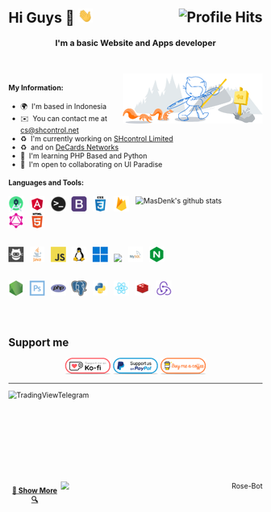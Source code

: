<h1 align="left">Hi Guys 👋 <img src="https://github.com/masdenk/masdenk/blob/master/assets/Hi.gif" width="29px"><img align="right" alt="Profile Hits" src="https://komarev.com/ghpvc/?username=masdenk&label=Views&style=flat&color=red"></h1>
<h3 align="center">I'm a basic Website and Apps developer</h3><br><br>
<img width="55%" align="right" alt="Github" src="https://raw.githubusercontent.com/masdenk/masdenk/master/assets/git-header.svg" />
<h4 align="left">My Information:</h4>

  - 🌍  I'm based in Indonesia
  - ✉️  You can contact me at [cs@shcontrol.net](mailto:cs@shcontrol.net)
  - ♻️  I'm currently working on [SHcontrol Limited](https://shcontrol.net/)
  - ♻️  and on [DeCards Networks](https://decards.net/)
  - 🧠  I'm learning PHP Based and Python
  - 🤝  I'm open to collaborating on UI Paradise

<h4 align="left">Languages and Tools:</h4>
<p>
  <a href="https://github.com/MasDenk/">
    <img width="50%" align="right" alt="MasDenk's github stats" src="https://github-readme-stats.vercel.app/api?username=masdenk&show_icons=true&theme=radical&hide_border=true&cache_seconds=120&locale=en" />
  </a>
  <code><a href="https://www.android.com/"><img height="30" src="https://raw.githubusercontent.com/github/explore/ad60129d8fdfead3eb0e7ac3f25746e24b2bd0c8/topics/android-studio/android-studio.png"></a></code>&nbsp;&nbsp;
  <code><a href="#"><img height="30" src="https://raw.githubusercontent.com/github/explore/ad60129d8fdfead3eb0e7ac3f25746e24b2bd0c8/topics/angular/angular.png"></a></code>&nbsp;&nbsp;
  <code><a href="#"><img height="30" src="https://raw.githubusercontent.com/github/explore/ad60129d8fdfead3eb0e7ac3f25746e24b2bd0c8/topics/terminal/terminal.png"></a></code>&nbsp;&nbsp;
  <code><a href="#"><img height="30" src="https://raw.githubusercontent.com/github/explore/ad60129d8fdfead3eb0e7ac3f25746e24b2bd0c8/topics/bootstrap/bootstrap.png"></a></code>&nbsp;&nbsp;
  <code><a href="#"><img height="30" src="https://raw.githubusercontent.com/github/explore/ad60129d8fdfead3eb0e7ac3f25746e24b2bd0c8/topics/css/css.png"></a></code>&nbsp;&nbsp;
  <code><a href="#"><img height="30" src="https://raw.githubusercontent.com/github/explore/ad60129d8fdfead3eb0e7ac3f25746e24b2bd0c8/topics/firebase/firebase.png"></a></code>&nbsp;&nbsp;
  <code><a href="#"><img height="30" src="https://raw.githubusercontent.com/github/explore/ad60129d8fdfead3eb0e7ac3f25746e24b2bd0c8/topics/graphql/graphql.png"></a></code>&nbsp;&nbsp;
  <code><a href="#"><img height="30" src="https://raw.githubusercontent.com/github/explore/ad60129d8fdfead3eb0e7ac3f25746e24b2bd0c8/topics/html/html.png"></a></code>&nbsp;&nbsp;
  <br/><br/><br/>
  <code><a href="#"><img height="30" src="https://raw.githubusercontent.com/github/explore/ad60129d8fdfead3eb0e7ac3f25746e24b2bd0c8/topics/bot/bot.png"></a></code>&nbsp;&nbsp;
  <code><a href="#"><img height="30" src="https://raw.githubusercontent.com/github/explore/ad60129d8fdfead3eb0e7ac3f25746e24b2bd0c8/topics/java/java.png"></a></code>&nbsp;&nbsp;
  <code><a href="#"><img height="30" src="https://raw.githubusercontent.com/github/explore/ad60129d8fdfead3eb0e7ac3f25746e24b2bd0c8/topics/javascript/javascript.png"></a></code>&nbsp;&nbsp;
  <code><a href="#"><img height="30" src="https://raw.githubusercontent.com/github/explore/ad60129d8fdfead3eb0e7ac3f25746e24b2bd0c8/topics/linux/linux.png"></a></code>&nbsp;&nbsp;
  <code><a href="#"><img height="30" src="https://raw.githubusercontent.com/github/explore/ad60129d8fdfead3eb0e7ac3f25746e24b2bd0c8/topics/windows/windows.png"></a></code>&nbsp;&nbsp;
  <code><a href="#"><img height="30" src="https://www.vectorlogo.zone/logos/mariadb/mariadb-icon.svg"></a></code>&nbsp;&nbsp;
  <code><a href="#"><img height="30" src="https://raw.githubusercontent.com/github/explore/ad60129d8fdfead3eb0e7ac3f25746e24b2bd0c8/topics/mysql/mysql.png"></a></code>&nbsp;&nbsp;
  <code><a href="#"><img height="30" src="https://raw.githubusercontent.com/github/explore/ad60129d8fdfead3eb0e7ac3f25746e24b2bd0c8/topics/nginx/nginx.png"></a></code>&nbsp;&nbsp;
  <br/><br/><br/>
  <code><a href="#"><img height="30" src="https://raw.githubusercontent.com/github/explore/ad60129d8fdfead3eb0e7ac3f25746e24b2bd0c8/topics/nodejs/nodejs.png"></a></code>&nbsp;&nbsp;
  <code><a href="#"><img height="30" src="https://raw.githubusercontent.com/devicons/devicon/master/icons/photoshop/photoshop-line.svg"></a></code>&nbsp;&nbsp;
  <code><a href="#"><img height="30" src="https://raw.githubusercontent.com/github/explore/ad60129d8fdfead3eb0e7ac3f25746e24b2bd0c8/topics/php/php.png"></a></code>&nbsp;&nbsp;
  <code><a href="#"><img height="30" src="https://raw.githubusercontent.com/github/explore/ad60129d8fdfead3eb0e7ac3f25746e24b2bd0c8/topics/postgresql/postgresql.png"></a></code>&nbsp;&nbsp;
  <code><a href="#"><img height="30" src="https://raw.githubusercontent.com/github/explore/ad60129d8fdfead3eb0e7ac3f25746e24b2bd0c8/topics/python/python.png"></a></code>&nbsp;&nbsp;
  <code><a href="#"><img height="30" src="https://raw.githubusercontent.com/github/explore/ad60129d8fdfead3eb0e7ac3f25746e24b2bd0c8/topics/react-native/react-native.png"></a></code>&nbsp;&nbsp;
  <code><a href="#"><img height="30" src="https://raw.githubusercontent.com/github/explore/ad60129d8fdfead3eb0e7ac3f25746e24b2bd0c8/topics/redis/redis.png"></a></code>&nbsp;&nbsp;
  <code><a href="#"><img height="30" src="https://raw.githubusercontent.com/github/explore/ad60129d8fdfead3eb0e7ac3f25746e24b2bd0c8/topics/redux/redux.png"></a></code>
</p>

<br/><br/>

## Support me
<p align="center">
  <a href="https://ko-fi.com/masdenk" target="_blank"><img width="18%" alt="Support by ko-fi" src="https://raw.githubusercontent.com/masdenk/masdenk/master/assets/support-kofi.png"/></a>
  <a href="https://www.paypal.com/donate/?cmd=_donations&business=XM9RU544JWTYU&item_name=Support+Me+If+You+Want&currency_code=USD" target="_blank"><img width="18%" alt="Donate with Paypal" src="https://raw.githubusercontent.com/masdenk/masdenk/master/assets/support-paypal.png"/></a>
  <a href="https://www.buymeacoffee.com/masdenk" target="_blank"><img width="18%" alt="Buy me a coffee" src="https://raw.githubusercontent.com/masdenk/masdenk/master/assets/support-buy-coffee.png"/></a>
</p>

---

<!-- Its main projects -->
<div width="100%" align="center">
  <a align="left" href="https://github.com/MasDenk/TradingViewTelegram" title="Help Group Telegram Bot"><img align="left" width="400" height="180" src="https://denvercoder1-github-readme-stats.vercel.app/api/pin/?username=MasDenk&repo=TradingViewTelegram&theme=react&bg_color=1F222E&title_color=F85D7F&icon_color=F8D866&hide_border=true&show_icons=false" alt="TradingViewTelegram"></a>
  <a align="right" href="https://github.com/MasDenk/Rose-Bot" title="Rose Telegram Bot"><img align="right" width="400" height="180" src="https://denvercoder1-github-readme-stats.vercel.app/api/pin/?username=MasDenk&repo=Rose-Bot&theme=react&bg_color=1F222E&title_color=F85D7F&icon_color=F8D866&hide_border=true&show_icons=false" alt="Rose-Bot"></a>
</div>
<br><br><br><br><br><br<br><br><br><br><br><br>
<h4 align="center">
  <a href="https://github.com/MasDenk?tab=repositories" title="Show Repositories">🔎 Show More 🔍</a>
</h4>
